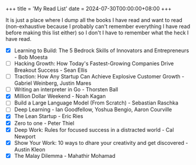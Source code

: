 +++
title = 'My Read List'
date = 2024-07-30T00:00:00+08:00
+++

It is just a place where I dump all the books I have read and want to read (non-exhaustive because I probably can't remember everything I have read before making this list either) so I don't I have to remember what the heck I have read.

- [x] Learning to Build: The 5 Bedrock Skills of Innovators and Entrepreneurs - Bob Moesta
- [ ] Hacking Growth: How Today's Fastest-Growing Companies Drive Breakout Success - Sean Ellis
- [ ] Traction: How Any Startup Can Achieve Explosive Customer Growth - Gabriel Weinberg, Justin Mares
- [ ] Writing an interpreter in Go - Thorsten Ball
- [x] Million Dollar Weekend - Noah Kagan
- [ ] Build a Large Language Model (From Scratch) - Sebastian Raschka
- [ ] Deep Learning - Ian Goodfellow, Yoshua Bengio, Aaron Courville
- [x] The Lean Startup - Eric Ries
- [x] Zero to one - Peter Thiel
- [x] Deep Work: Rules for focused success in a distracted world - Cal Newport
- [x] Show Your Work: 10 ways to dhare your creativity and get discovered - Austin Kleon
- [x] The Malay Dilemma - Mahathir Mohamad
